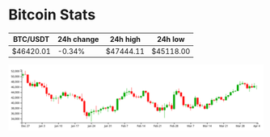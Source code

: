 # Bitcoin Stats

BTC/USDT|24h change|24h high|24h low|
|---|---|---|---|
|$46420.01|-0.34%|$47444.11|$45118.00|

<img src="./chart.svg">

